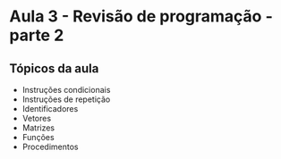 # Aula 3 - Revisão de programação - parte 2

## Tópicos da aula

- Instruções condicionais
- Instruções de repetição
- Identificadores
- Vetores
- Matrizes
- Funções
- Procedimentos